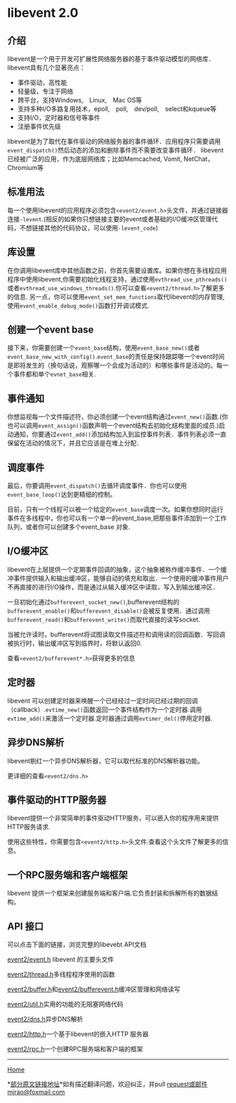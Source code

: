 # libevent 2.0

## 介绍
libevent是一个用于开发可扩展性网络服务器的基于事件驱动模型的网络库．
libevent具有几个显著亮点：
* 事件驱动，高性能
* 轻量级，专注于网络
* 跨平台，支持Windows,　Linux,　Mac OS等
* 支持多种I/O多路复用技术，epoll,　poll,　dev/poll,　select和kqueue等
* 支持I/O，定时器和信号等事件
* 注册事件优先级

libevent是为了取代在事件驱动的网络服务器的事件循环．应用程序只需要调用`event_dispatch()`然后动态的添加和删除事件而不需要改变事件循环．
libevent已经被广泛的应用，作为底层网络库；比如Memcached, Vomit, NetChat，Chromium等

## 标准用法
每一个使用libevent的应用程序必须包含`<event2/event.h>`头文件，并通过链接器连接`-levent`.(相反的如果你只想链接主要的event或者基础的I/O缓冲区管理代码，不想链接其他的代码协议，可以使用`-levent_code`)

## 库设置
在你调用libevent库中其他函数之前，你首先需要设置库。如果你想在多线程应用程序中使用libevent,你需要初始化线程支持，通过使用`evthread_use_pthreads()`或者`evthread_use_windows_threads()`.你可以查看`<event2/thread.h>`了解更多的信息.
另一点，你可以使用`event_set_mem_functions`取代libevent的内存管理,使用`event_enable_debug_mode()`函数打开调试模式.

## 创建一个event base
接下来，你需要创建一个`event_base`结构，使用`event_base_new()`或者`event_base_new_with_config()`.`event_base`的责任是保持跟踪哪一个event时间是即将发生的（换句话说，观察哪一个会成为活动的）和哪些事件是活动的。每一个事件都和单个`evnet_base`相关.

## 事件通知
你想监视每一个文件描述符，你必须创建一个event结构通过`event_new()`函数.(你也可以调用`event_assign()`函数声明一个event结构去初始化结构里面的成员.)启动通知，你要通过`event_add()`添加结构加入到监控事件列表．事件列表必须一直保留在活动的情况下，并且它应该是在堆上分配．

## 调度事件
最后，你要调用`event_dispatch()`去循环调度事件．你也可以使用`event_base_loop()`达到更精细的控制。

目前，只有一个线程可以被一个给定的`event_base`调度一次。如果你想同时运行事件在多线程中，你也可以有一个单一的event_base,把那些事件添加到一个工作队列，或者你可以创建多个event_base 对象.

## I/O缓冲区
libevent在上层提供一个定期事件回调的抽象，这个抽象被称作缓冲事件．一个缓冲事件提供输入和输出缓冲区，能够自动的填充和取出．一个使用的缓冲事件用户不再直接的进行I/O操作，而是通过从输入缓冲区中读取，写入到输出缓冲区．

一旦初始化通过`bufferevent_socket_new()`,bufferevent结构的`bufferevent_enable()`和`bufferevent_disable()`会被反复使用．通过调用`bufferevent_read()`和`bufferevent_write()`而取代直接的读写socket.

当被允许读时，bufferevent将试图读取文件描述符和调用读的回调函数．写回调被执行时，输出缓冲区写到临界时，将默认返回0.

查看`<event2/bufferevent*.h>`获得更多的信息

## 定时器
libevent 可以创建定时器来唤醒一个已经经过一定时间已经过期的回调（callback）.`evtime_new()`函数返回一个事件结构作为一个定时器.调用`evtime_add()`来激活一个定时器.定时器通过调用`evtimer_del()`停用定时器.

## 异步DNS解析
libevent剔红一个异步DNS解析器，它可以取代标准的DNS解析器功能。

更详细的查看`<event2/dns.h>`

## 事件驱动的HTTP服务器
libevent提供一个非常简单的事件驱动HTTP服务，可以嵌入你的程序用来提供HTTP服务请求.

使用这些特性，你需要包含`<event2/http.h>`头文件.查看这个头文件了解更多的信息。

## 一个RPC服务端和客户端框架
libevent 提供一个框架来创建服务端和客户端.它负责封装和拆解所有的数据结构。

## API 接口

可以点击下面的链接，浏览完整的libevebt API文档

[event2/event.h][API01] libevent 的主要头文件

[event2/thread.h][API02]多线程程序使用的函数

[event2/buffer.h][API03]和[event2/bufferevent.h][API04]缓冲区管理和网络读写

[event2/util.h][API05]实用的功能的无阻塞网络代码

[event2/dns.h][API06]异步DNS解析

[event2/http.h][API07]一个基于libevent的嵌入HTTP 服务器

[event2/rpc.h][API08]一个创建RPC服务端和客户端的框架

[API01]:http://www.wangafu.net/~nickm/libevent-2.0/doxygen/html/event_8h.html
[API02]:http://www.wangafu.net/~nickm/libevent-2.0/doxygen/html/thread_8h.html
[API03]:http://www.wangafu.net/~nickm/libevent-2.0/doxygen/html/buffer_8h.html
[API04]:http://www.wangafu.net/~nickm/libevent-2.0/doxygen/html/bufferevent_8h.html
[API05]:http://www.wangafu.net/~nickm/libevent-2.0/doxygen/html/util_8h.html
[API06]:http://www.wangafu.net/~nickm/libevent-2.0/doxygen/html/dns_8h.html
[API07]:http://www.wangafu.net/~nickm/libevent-2.0/doxygen/html/http_8h.html
[API08]:http://www.wangafu.net/~nickm/libevent-2.0/doxygen/html/rpc_8h.html

___
[Home](../README.md)

*[部分原文链接地址](http://www.wangafu.net/~nickm/libevent-2.0/doxygen/html/index.html)*如有描述翻译问题，欢迎纠正，并pull request或邮件mjrao@foxmail.com



